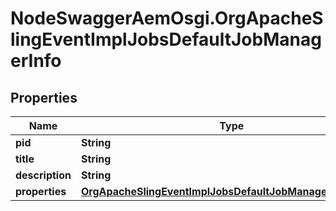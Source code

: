 # NodeSwaggerAemOsgi.OrgApacheSlingEventImplJobsDefaultJobManagerInfo

## Properties

Name | Type | Description | Notes
------------ | ------------- | ------------- | -------------
**pid** | **String** |  | [optional] 
**title** | **String** |  | [optional] 
**description** | **String** |  | [optional] 
**properties** | [**OrgApacheSlingEventImplJobsDefaultJobManagerProperties**](OrgApacheSlingEventImplJobsDefaultJobManagerProperties.md) |  | [optional] 


